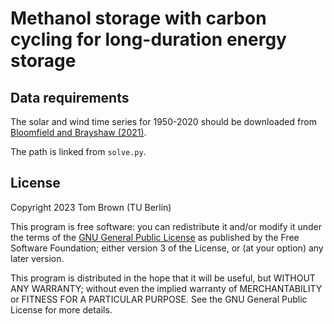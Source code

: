 
# Methanol storage with carbon cycling for long-duration energy storage


## Data requirements

The solar and wind time series for 1950-2020 should be downloaded from
[Bloomfield and Brayshaw
(2021)](https://doi.org/10.17864/1947.000321).

The path is linked from `solve.py`.

## License

Copyright 2023 Tom Brown (TU Berlin)

This program is free software: you can redistribute it and/or modify
it under the terms of the [GNU General Public
License](http://www.gnu.org/licenses/gpl-3.0.en.html) as published by
the Free Software Foundation; either version 3 of the License, or (at
your option) any later version.

This program is distributed in the hope that it will be useful, but
WITHOUT ANY WARRANTY; without even the implied warranty of
MERCHANTABILITY or FITNESS FOR A PARTICULAR PURPOSE. See the GNU
General Public License for more details.
